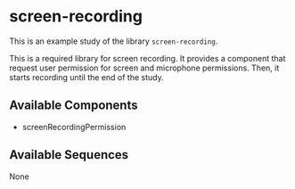 
# screen-recording



This is an example study of the library `screen-recording`.

This is a required library for screen recording. It provides a component that request user permission for screen and microphone permissions. Then, it starts recording until the end of the study.




## Available Components

- screenRecordingPermission

## Available Sequences

None



